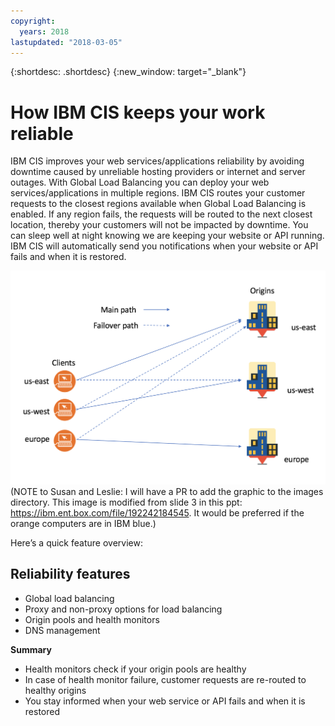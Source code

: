```yaml
---
copyright:
  years: 2018
lastupdated: "2018-03-05"
---
```


{:shortdesc: .shortdesc}
{:new_window: target="_blank"}

# How IBM CIS keeps your work reliable

IBM CIS improves your web services/applications reliability by avoiding downtime caused by unreliable hosting providers or internet and server outages. With Global Load Balancing you can deploy your web services/applications in multiple regions. IBM CIS routes your customer requests to the closest regions available when Global Load Balancing is enabled. If any region fails, the requests will be routed to the next closest location, thereby your customers will not be impacted by downtime.  You can sleep well at night knowing we are keeping your website or API running. IBM CIS will automatically send you notifications when your website or API fails and when it is restored.


![reliability-graphic.png](images/reliability-graphic.png)
(NOTE to Susan and Leslie: I will have a PR to add the graphic to the images directory. This image is modified from slide 3 in this ppt: https://ibm.ent.box.com/file/192242184545. It would be preferred if the orange computers are in IBM blue.)

Here’s a quick feature overview:

## Reliability features

 * Global load balancing 
 * Proxy and non-proxy options for load balancing
 * Origin pools and health monitors
 * DNS management
 
 **Summary**
 
  * Health monitors check if your origin pools are healthy
  * In case of health monitor failure, customer requests are re-routed to healthy origins
  * You stay informed when your web service or API fails and when it is restored
  
